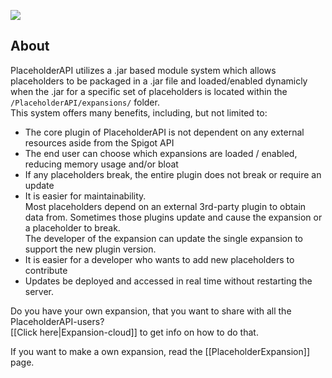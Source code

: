 ![](https://i.imgur.com/Elxkfb8.png)

## About
PlaceholderAPI utilizes a .jar based module system which allows placeholders to be packaged in a .jar file and loaded/enabled dynamicly when the .jar for a specific set of placeholders is located within the `/PlaceholderAPI/expansions/` folder.  
This system offers many benefits, including, but not limited to:
- The core plugin of PlaceholderAPI is not dependent on any external resources aside from the Spigot API
- The end user can choose which expansions are loaded / enabled, reducing memory usage and/or bloat​
- If any placeholders break, the entire plugin does not break or require an update​
- It is easier for maintainability.  
Most placeholders depend on an external 3rd-party plugin to obtain data from. Sometimes those plugins update and cause the expansion or a placeholder to break.  
The developer of the expansion can update the single expansion to support the new plugin version.​
- It is easier for a developer who wants to add new placeholders to contribute​
- Updates be deployed and accessed in real time without restarting the server.​

Do you have your own expansion, that you want to share with all the PlaceholderAPI-users?  
[[Click here|Expansion-cloud]] to get info on how to do that.

If you want to make a own expansion, read the [[PlaceholderExpansion]] page.